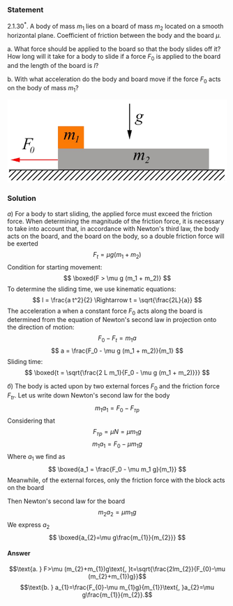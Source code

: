 ###  Statement 

$2.1.30^*.$ A body of mass $m_1$ lies on a board of mass $m_2$ located on a smooth horizontal plane. Coefficient of friction between the body and the board $\mu$. 

a. What force should be applied to the board so that the body slides off it? How long will it take for a body to slide if a force $F_0$ is applied to the board and the length of the board is $l$? 

b. With what acceleration do the body and board move if the force $F_0$ acts on the body of mass $m_1$?

![ For problem $2.1.30^*$ |813x307, 42%](../../img/2.1.30/statement.png)

### Solution

$a)$ For a body to start sliding, the applied force must exceed the friction force. When determining the magnitude of the friction force, it is necessary to take into account that, in accordance with Newton's third law, the body acts on the board, and the board on the body, so a double friction force will be exerted $$ F_t = \mu g (m_1 + m_2) $$ Condition for starting movement: $$ \boxed{F > \mu g (m_1 + m_2)} $$ To determine the sliding time, we use kinematic equations: $$ l = \frac{a t^2}{2} \Rightarrow t = \sqrt{\frac{2L}{a}} $$ The acceleration a when a constant force $F_0$ acts along the board is determined from the equation of Newton's second law in projection onto the direction of motion: $$ F_0 - F_t = m_1 a $$ $$ a = \frac{F_0 - \mu g (m_1 + m_2)}{m_1} $$ Sliding time: $$ \boxed{t = \sqrt{\frac{2 L m_1}{F_0 - \mu g (m_1 + m_2)}}} $$ 

$б)$ The body is acted upon by two external forces $F_0$ and the friction force $F_{tr}$. Let us write down Newton's second law for the body $$ m_1a_1 = F_0 - F_{тр} $$ Considering that $$ F_{тр} = \mu N = \mu m_1 g $$ $$ m_1a_1 = F_0 - \mu m_1 g $$ Where $a_1$ we find as $$ \boxed{a_1 = \frac{F_0 - \mu m_1 g}{m_1}} $$ Meanwhile, of the external forces, only the friction force with the block acts on the board 

Then Newton's second law for the board $$ m_2a_2 = \mu m_1 g $$ We express $a_2$ $$ \boxed{a_{2}=\mu g\frac{m_{1}}{m_{2}}} $$ 

#### Answer

$$\text{a. } F>\mu (m_{2}+m_{1})g\text{, }t=\sqrt{\frac{2lm_{2}}{F_{0}-\mu (m_{2}+m_{1})g}}$$ $$\text{b. } a_{1}=\frac{F_{0}-\mu m_{1}g}{m_{1}}\text{, }a_{2}=\mu g\frac{m_{1}}{m_{2}}.$$ 

